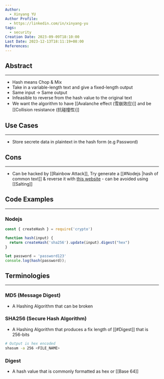 ```yaml
---
Author:
  - Xinyang YU
Author Profile:
  - https://linkedin.com/in/xinyang-yu
tags:
  - security
Creation Date: 2023-09-09T18:10:00
Last Date: 2023-12-13T18:11:19+08:00
References: 
---
```

## Abstract
---
- Hash means Chop & Mix
- Take in a variable-length text and give a fixed-length output
- Same input -> Same output
- Infeasible to reverse from the hash value to the original text
- We want the algorithm to have [[Avalanche effect (雪崩效应)]] and be [[Collision resistance (抗碰撞性)]]

## Use Cases
---
- Store secrete data in plaintext in the hash form (e.g Password)



## Cons
---
- Can be hacked by [[Rainbow Attack]], Try generate a [[#Nodejs |hash of common text]] & reverse it with [this website](https://crackstation.net/) - can be avoided using [[Salting]]

## Code Examples
---
### Nodejs
```js
const { createHash } = require('crypto')

function hash(input) {
  return createHash('sha256').update(input).digest("hex")
}

let password = 'password123'
console.log(hash(password));
```

## Terminologies
---
### MD5 (Message Digest)
- A Hashing Algorithm that can be broken 
### SHA256 (Secure Hash Algorithm)
- A Hashing Algorithm that produces a fix length of [[#Digest]] that is 256-bits
```bash
# Output is hex encoded
shasum -a 256 <FILE_NAME>
```
### Digest
- A hash value that is commonly formatted as hex or [[Base 64]]